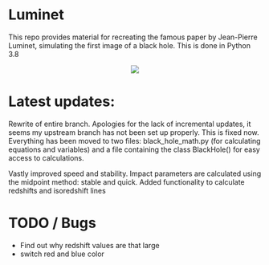 # Luminet
This repo provides material for recreating the famous paper by Jean-Pierre Luminet, simulating the first image of a black hole. This is done in Python 3.8
<p align="center">
<img src="https://github.com/bgmeulem/Luminet/movie/BH.gif">
</p>

# Latest updates:
Rewrite of entire branch. Apologies for the lack of incremental updates, it seems my upstream branch has not been set up properly. This is fixed now.
Everything has been moved to two files: black_hole_math.py (for calculating equations and variables) and a file containing the class 
BlackHole() for easy access to calculations.

Vastly improved speed and stability. Impact parameters are calculated using the midpoint method: stable and quick.
Added functionality to calculate redshifts and isoredshift lines

# TODO / Bugs
- Find out why redshift values are that large
- switch red and blue color